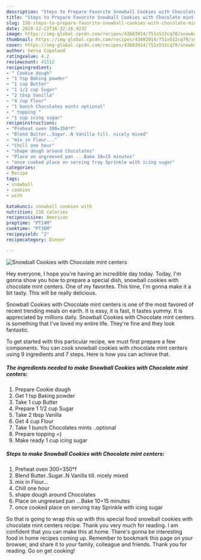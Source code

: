 ```yaml
---
description: "Steps to Prepare Favorite Snowball Cookies with Chocolate mint centers"
title: "Steps to Prepare Favorite Snowball Cookies with Chocolate mint centers"
slug: 156-steps-to-prepare-favorite-snowball-cookies-with-chocolate-mint-centers
date: 2020-12-22T16:32:16.923Z
image: https://img-global.cpcdn.com/recipes/43683914/751x532cq70/snowball-cookies-with-chocolate-mint-centers-recipe-main-photo.jpg
thumbnail: https://img-global.cpcdn.com/recipes/43683914/751x532cq70/snowball-cookies-with-chocolate-mint-centers-recipe-main-photo.jpg
cover: https://img-global.cpcdn.com/recipes/43683914/751x532cq70/snowball-cookies-with-chocolate-mint-centers-recipe-main-photo.jpg
author: Verna Copeland
ratingvalue: 4.2
reviewcount: 41512
recipeingredient:
- " Cookie dough"
- "1 tsp Baking powder"
- "1 cup Butter"
- "1 1/2 cup Sugar"
- "2 tbsp Vanilla"
- "4 cup Flour"
- "1 bunch Chocolates mints optional"
- " topping "
- "1 cup icing sugar"
recipeinstructions:
- "Preheat oven 300=350*f"
- "Blend Butter..Sugar..N Vanilla till. nicely mixed"
- "mix in Flour..."
- "Chill one hour"
- "shape dough around Chocolates"
- "Place on ungreesed pan ...Bake 10=15 minutes"
- "once cooked place on serving tray Sprinkle with icing sugar"
categories:
- Recipe
tags:
- snowball
- cookies
- with

katakunci: snowball cookies with 
nutrition: 218 calories
recipecuisine: American
preptime: "PT14M"
cooktime: "PT36M"
recipeyield: "2"
recipecategory: Dinner

---
```



![Snowball Cookies with Chocolate mint centers](https://img-global.cpcdn.com/recipes/43683914/751x532cq70/snowball-cookies-with-chocolate-mint-centers-recipe-main-photo.jpg)

Hey everyone, I hope you're having an incredible day today. Today, I'm gonna show you how to prepare a special dish, snowball cookies with chocolate mint centers. One of my favorites. This time, I'm gonna make it a bit tasty. This will be really delicious.

Snowball Cookies with Chocolate mint centers is one of the most favored of recent trending meals on earth. It is easy, it is fast, it tastes yummy. It is appreciated by millions daily. Snowball Cookies with Chocolate mint centers is something that I've loved my entire life. They're fine and they look fantastic.




To get started with this particular recipe, we must first prepare a few components. You can cook snowball cookies with chocolate mint centers using 9 ingredients and 7 steps. Here is how you can achieve that.

<!--inarticleads1-->

##### The ingredients needed to make Snowball Cookies with Chocolate mint centers:

1. Prepare  Cookie dough
1. Get 1 tsp Baking powder
1. Take 1 cup Butter
1. Prepare 1 1/2 cup Sugar
1. Take 2 tbsp Vanilla
1. Get 4 cup Flour
1. Take 1 bunch Chocolates mints ..optional
1. Prepare  topping =)
1. Make ready 1 cup icing sugar




<!--inarticleads2-->

##### Steps to make Snowball Cookies with Chocolate mint centers:

1. Preheat oven 300=350*f
1. Blend Butter..Sugar..N Vanilla till. nicely mixed
1. mix in Flour...
1. Chill one hour
1. shape dough around Chocolates
1. Place on ungreesed pan ...Bake 10=15 minutes
1. once cooked place on serving tray Sprinkle with icing sugar




So that is going to wrap this up with this special food snowball cookies with chocolate mint centers recipe. Thank you very much for reading. I am confident that you can make this at home. There's gonna be interesting food in home recipes coming up. Remember to bookmark this page on your browser, and share it to your family, colleague and friends. Thank you for reading. Go on get cooking!
